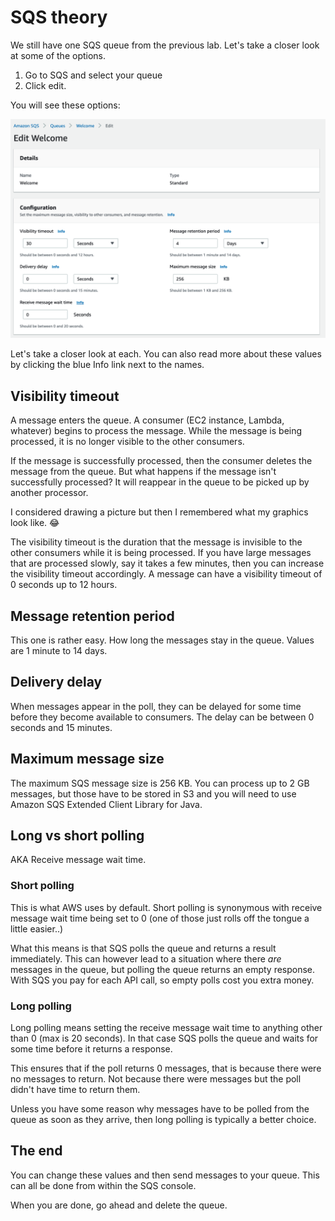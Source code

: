 # SQS theory

We still have one SQS queue from the previous lab. Let's take a closer look at some of the options.&#x20;

1. Go to SQS and select your queue
2. Click edit.&#x20;

You will see these options:

![Editing a queue](<../../../.gitbook/assets/image (135).png>)

Let's take a closer look at each. You can also read more about these values by clicking the blue Info link next to the names.&#x20;

## Visibility timeout&#x20;

A message enters the queue. A consumer (EC2 instance, Lambda, whatever) begins to process the message. While the message is being processed, it is no longer visible to the other consumers.&#x20;

If the message is successfully processed, then the consumer deletes the message from the queue. But what happens if the message isn't successfully processed? It will reappear in the queue to be picked up by another processor.&#x20;

I considered drawing a picture but then I remembered what my graphics look like. 😂

The visibility timeout is the duration that the message is invisible to the other consumers while it is being processed. If you have large messages that are processed slowly, say it takes a few minutes, then you can increase the visibility timeout accordingly. A message can have a visibility timeout of 0 seconds up to 12 hours.&#x20;

## Message retention period

This one is rather easy. How long the messages stay in the queue. Values are 1 minute to 14 days.&#x20;

## Delivery delay

When messages appear in the poll, they can be delayed for some time before they become available to consumers. The delay can be between 0 seconds and 15 minutes.&#x20;

## Maximum message size

The maximum SQS message size is 256 KB. You can process up to 2 GB messages, but those have to be stored in S3 and you will need to use Amazon SQS Extended Client Library for Java.&#x20;

## Long vs short polling

AKA Receive message wait time.&#x20;

### Short polling

This is what AWS uses by default. Short polling is synonymous with receive message wait time being set to 0 (one of those just rolls off the tongue a little easier..)&#x20;

What this means is that SQS polls the queue and returns a result immediately. This can however lead to a situation where there _are_ messages in the queue, but polling the queue returns an empty response. With SQS you pay for each API call, so empty polls cost you extra money.&#x20;

### Long polling

Long polling means setting the receive message wait time to anything other than 0 (max is 20 seconds). In that case SQS polls the queue and waits for some time before it returns a response.&#x20;

This ensures that if the poll returns 0 messages, that is because there were no messages to return. Not because there were messages but the poll didn't have time to return them.&#x20;

Unless you have some reason why messages have to be polled from the queue as soon as they arrive, then long polling is typically a better choice.&#x20;

## The end

You can change these values and then send messages to your queue. This can all be done from within the SQS console.&#x20;

When you are done, go ahead and delete the queue.&#x20;
